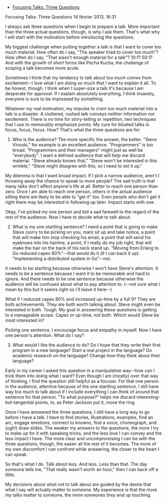 - [Focusing Talks: Three Questions](https://www.facebook.com/note.php?note_id=536820369684165&__s=gcqx2xmvbsdz77mdqjqf&utm_source=drip&utm_medium=email&utm_campaign=BRUNCH%20for%20May%2027%2C%202018)

Focusing Talks: Three Questions
14 février 2013, 16:31

I always ask three questions when I begin to prepare a talk. More important than the three actual questions, though, is why I ask them. That's what why I will start with the motivation before introducing the questions.



My biggest challenge when putting together a talk is that I want to cover too much material. How often do I say, "The speaker tried to cover too much"? How often do I say, "That wasn't enough material for a talk"? 10:1? 50:1? And with the growth of short forms like Pecha Kucha, the challenge of scoping a talk becomes more acute.



Sometimes I think that my tendency to talk about too much comes from excitement--I love what I am doing so much that I want to explain it all. To be honest, though, I think when I super-size a talk it's because I am desperate for approval. If I explain absolutely everything, I think insanely, everyone is sure to be impressed by something.



Whatever my real motivation, my impulse to cram too much material into a talk is a disaster. A cluttered, rushed talk conveys neither information nor excitement. There is no time for story-telling or repetition, two techniques that I use to memorably emphasize points. My cure for bloated talks is focus, focus, focus. How? That's what the three questions are for:



1) Who is the audience? The more specific the answer, the better. "Steve Vinoski," for example is an excellent audience. "Programmers" is too broad. "Programmers and their managers" might just as well be "everybody". I want a defined audience that will help me discard material. "Steve already knows that," "Steve won't be interested in this wrinkle," "Steve might disagree with this, so I need to set it up."



My dilemma is that I want broad impact. If I pick a narrow audience, aren't I throwing away the chance to speak to more people? The sad truth is that many talks don't affect anyone's life at all. Better to reach one person than zero. Once I am able to reach one person, others in the actual audience sitting there are likely to be able to "get it" too. Even people who don't get it right there may be interested in following up later. Impact starts with one.



Okay, I've picked my one person and bid a sad farewell to the regard of the rest of the audience. Now I have to decide what to talk about.



2) What is my one startling sentence? I need a point that is going to make Steve (sorry to be picking on you, man) sit up and take notice, a point that will make him stop checking his email, a point that will send his eyebrows into his hairline, a point, if I really do my job right, that will make the hair on the back of his neck stand up. "Moving from Erlang to Go reduced capex 80%"--that would do it (if I can back it up). "Implementing a distributed system in Go"--not.



It needs to be startling because otherwise I won't have Steve's attention. It needs to be a sentence because I want it to be memorable and hard to ignore. And there needs to be one sentence because otherwise the audience will be confused about what to pay attention to. (--not sure what I mean by this but it seems right so i'll leave it here--)



What if I reduced capex 80% and increased up-time by a full 9? They are both achievements. They are both worth talking about. Steve might even be interested in both. Tough. My goal in answering these questions is getting to a manageable scope. Capex or up-time, not both. Which would Steve be most interested in?



Picking one sentence, I encourage focus and empathy in myself. Now I have one person's attention. What do I say?



3) What would I like the audience to do? Do I hope that they write their first program in a new language? Start a real project in the language? Do academic research on the language? Change how they think about their language?



Early in my career I asked this question in a manipulative way--how can I trick them into doing what I want? Even though I am (mostly) over that way of thinking, I find the question still helpful as a focuser. For that one person in the audience, attentive because of the one startling sentence, I still have way too much to talk about if I include everything I can think of around that sentence for that person. "To what purpose?" helps me discard interesting-but-tangential points, to, as Peter Jackson put it, move the ring.



Once I have answered the three questions, I still have a long way to go before I have a talk. I have to find stories, illustrations, examples, find an arc, engage emotions, connect to knowns, find a voice, choreograph, and (ugh!) draw slides. The weaker my answers to the questions, the more I try to make up for it with speaking tricks, and the less love I can convey and the less impact I have. The more clear and uncompromising I can be with the three questions, though, the easier all the rest of it becomes. The more of my own discomfort I can confront while answering, the closer to the heart I can speak.



So that's what I do. Talk about less. And less. Less than that. The day someone tells me, "That really wasn't worth an hour," then I can back off a little.



My decisions about what not to talk about are guided by the desire that what I say will actually matter to someone. My experience is that the more my talks matter to someone, the more someones they end up touching.
